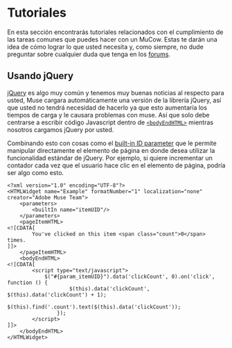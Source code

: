 # Tutoriales
En esta sección encontrarás tutoriales relacionados con el cumplimiento de las tareas comunes que puedes hacer con un MuCow. Estas te darán una idea de cómo lograr lo que usted necesita y, como siempre, no dude preguntar sobre cualquier duda que tenga en los [forums][1].

## Usando jQuery

[jQuery][2]  es algo muy común y tenemos muy buenas noticias al respecto para usted, Muse cargara automáticamente una versión de la librería jQuery, así que usted no tendrá necesidad de hacerlo ya que esto aumentaría los tiempos de carga y le causara problemas con muse. Así que solo debe centrarse a escribir código Javascript dentro de [`<bodyEndHTML>`][3] mientras nosotros cargamos jQuery por usted.

Combinando esto con cosas como el [built-in ID parameter][4] que le permite manipular directamente el elemento de página en donde desea utilizar la funcionalidad estándar de jQuery. Por ejemplo, si quiere incrementar un contador cada vez que el usuario hace clic en el elemento de página, podría ser algo como esto.

	<?xml version="1.0" encoding="UTF-8"?>
	<HTMLWidget name="Example" formatNumber="1" localization="none" creator="Adobe Muse Team">
		<parameters>
			<builtIn name="itemUID"/>
		</parameters>
		<pageItemHTML>
	<![CDATA[
			You've clicked on this item <span class="count">0</span> times.
	]]>
		</pageItemHTML>
		<bodyEndHTML>
	<![CDATA[
			<script type="text/javascript">
				$("#{param_itemUID}").data('clickCount', 0).on('click', function () {
						$(this).data('clickCount', $(this).data('clickCount') + 1);
						$(this).find('.count').text($(this).data('clickCount'));
					});
			</script>
	]]>
		</bodyEndHTML>
	</HTMLWidget>

 [1]: http://forums.adobe.com/community/muse
 [2]: http://jquery.com
 [3]: ./04-Content%20Tags.md
 [4]: ./03-Parameter%20Tags.md